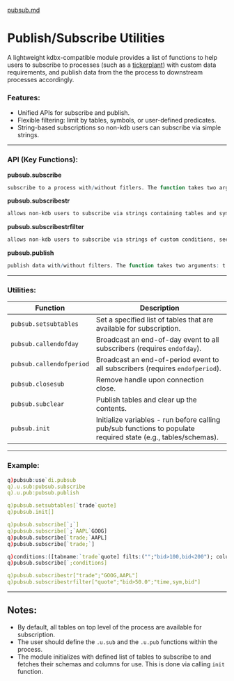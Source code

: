 [pubsub.md](https://github.com/user-attachments/files/22662173/pubsub.md)
# Publish/Subscribe Utilities


A lightweight kdbx-compatible module provides a list of functions to help users to subscribe to processes (such as a [tickerplant](https://code.kx.com/q/architecture/tickq/)) with custom data requirements, and publish data from the the process to downstream processes accordingly. 



### Features:
- Unified APIs for subscribe and publish.
- Flexible filtering: limit by tables, symbols, or user-defined predicates.
- String-based subscriptions so non-kdb users can subscribe via simple strings.

---

### API (Key Functions):


**pubsub.subscribe**

```q
subscribe to a process with/without fitlers. The function takes two arguments: tables and filters, user can specify which table or list of tables to subscribe to, default list which is all tables on top level of the process will be subscrbied if left blank; filters can be a subset of symbols or custom conditions in the form of table created by user, see examples.
```


**pubsub.subscribestr**

```q
allows non-kdb users to subscribe via strings containing tables and symbols, see examples.
```


**pubsub.subscribestrfilter**

```q
allows non-kdb users to subscribe via strings of custom conditions, see examples.
```


**pubsub.publish**

```q
publish data with/without filters. The function takes two arguments: t and x, which are table name and data to be published respectively. when no table specified, the function will scan both reqalldict and reqfilteredtbl, when table name is found/subscribed, publish to downstream subscribers accordingly.
```

---

### Utilities:
| Function                  | Description                                                                  |
|---------------------------|------------------------------------------------------------------------------|
| `pubsub.setsubtables`     | Set a specified list of tables that are available for subscription.          | 
| `pubsub.callendofday`     | Broadcast an end-of-day event to all subscribers (requires `endofday`).      |
| `pubsub.callendofperiod`  | Broadcast an end-of-period event to all subscribers (requires `endofperiod`).|
| `pubsub.closesub`         | Remove handle upon connection close.                                         | 
| `pubsub.subclear`         | Publish tables and clear up the contents.                                    |
| `pubsub.init`             | Initialize variables  - run before calling pub/sub functions to populate required state (e.g., tables/schemas).  |
---

### Example: 
```q
q)pubsub:use`di.pubsub
q).u.sub:pubsub.subscribe
q).u.pub:pubsub.publish

q)pubsub.setsubtables[`trade`quote]
q)pubsub.init[]

q)pubsub.subscribe[`;`]
q)pubsub.subscribe[`;`AAPL`GOOG]
q)pubsub.subscribe[`trade;`AAPL]
q)pubsub.subscribe[`trade;`]

q)conditions:([tabname:`trade`quote] filts:("";"bid>100,bid<200"); columns:("time,sym,price";""))
q)pubsub.subscribe[`;conditions]

q)pubsub.subscribestr["trade";"GOOG,AAPL"]
q)pubsub.subscribestrfilter["quote";"bid>50.0";"time,sym,bid"]

```
---
## Notes:

- By default, all tables on top level of the process are available for subscription.
- The user should define the `.u.sub` and the `.u.pub` functions within the process.
- The module initializes with defined list of tables to subscribe to and fetches their schemas and columns for use. This is done via calling `init` function.
